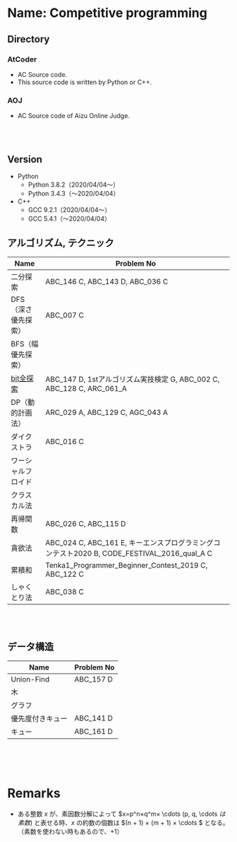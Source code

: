 Name: Competitive programming
====

## Directory
### AtCoder
- AC Source code.
- This source code is written by Python or C++.

### AOJ
- AC Source code of Aizu Online Judge.

<br>
<br>

## Version
- Python
    - Python 3.8.2（2020/04/04〜）
    - Python 3.4.3（〜2020/04/04）
- C++
    - GCC 9.2.1（2020/04/04〜）
    - GCC 5.4.1（〜2020/04/04）

## アルゴリズム, テクニック

|  Name  |  Problem No  |
| ---- | ---- |
|  二分探索  |  ABC_146 C, ABC_143 D, ABC_036 C  |
|  DFS（深さ優先探索）  |  ABC_007 C  |
|  BFS（幅優先探索）  |    |
|  [bit全探索](https://qiita.com/gogotealove/items/11f9e83218926211083a)  |  ABC_147 D, 1stアルゴリズム実技検定 G, ABC_002 C, ABC_128 C, ARC_061_A  |
|  DP（動的計画法）  |  ARC_029 A, ABC_129 C, AGC_043 A  |
|  ダイクストラ  |  ABC_016 C  |
|  ワーシャルフロイド  |    |
|  クラスカル法  |    |
|  再帰関数  |  ABC_026 C, ABC_115 D  |
|  貪欲法  |  ABC_024 C, ABC_161 E, キーエンスプログラミングコンテスト2020 B, CODE_FESTIVAL_2016_qual_A C  |
|  累積和  |  Tenka1_Programmer_Beginner_Contest_2019 C, ABC_122 C  |
|  しゃくとり法  |  ABC_038 C  |

<br>
<br>

## データ構造

|  Name  |  Problem No  |
| ---- | ---- |
|  Union-Find  |  ABC_157 D  |
|  木  |    |
|  グラフ  |    |
|  優先度付きキュー  |  ABC_141 D  |
|  キュー  |  ABC_161 D  |

<br>
<br>
<br>

# Remarks
- ある整数 $x$ が、素因数分解によって $x=p^n×q^m× \cdots (p, q, \cdots $は素数)$ と表せる時、$x$ の約数の個数は $(n + 1) × (m + 1) × \cdots $ となる。（素数を使わない時もあるので、$+1$）
